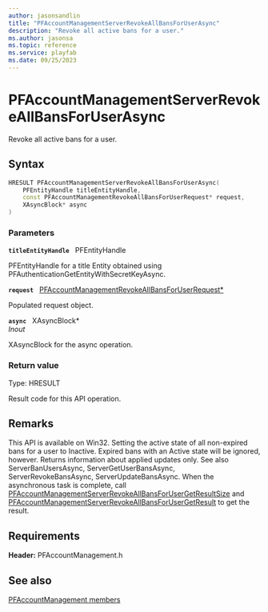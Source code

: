 ```yaml
---
author: jasonsandlin
title: "PFAccountManagementServerRevokeAllBansForUserAsync"
description: "Revoke all active bans for a user."
ms.author: jasonsa
ms.topic: reference
ms.service: playfab
ms.date: 09/25/2023
---
```


# PFAccountManagementServerRevokeAllBansForUserAsync  

Revoke all active bans for a user.  

## Syntax  
  
```cpp
HRESULT PFAccountManagementServerRevokeAllBansForUserAsync(  
    PFEntityHandle titleEntityHandle,  
    const PFAccountManagementRevokeAllBansForUserRequest* request,  
    XAsyncBlock* async  
)  
```  
  
### Parameters  
  
**`titleEntityHandle`** &nbsp; PFEntityHandle  
  
PFEntityHandle for a title Entity obtained using PFAuthenticationGetEntityWithSecretKeyAsync.  
  
**`request`** &nbsp; [PFAccountManagementRevokeAllBansForUserRequest*](../../pfaccountmanagementtypes/structs/pfaccountmanagementrevokeallbansforuserrequest.md)  
  
Populated request object.  
  
**`async`** &nbsp; XAsyncBlock*  
*_Inout_*  
  
XAsyncBlock for the async operation.  
  
  
### Return value
Type: HRESULT
  
Result code for this API operation.
  
## Remarks  
  
This API is available on Win32. Setting the active state of all non-expired bans for a user to Inactive. Expired bans with an Active state will be ignored, however. Returns information about applied updates only. See also ServerBanUsersAsync, ServerGetUserBansAsync, ServerRevokeBansAsync, ServerUpdateBansAsync. When the asynchronous task is complete, call [PFAccountManagementServerRevokeAllBansForUserGetResultSize](pfaccountmanagementserverrevokeallbansforusergetresultsize.md) and [PFAccountManagementServerRevokeAllBansForUserGetResult](pfaccountmanagementserverrevokeallbansforusergetresult.md) to get the result.
  
## Requirements  
  
**Header:** PFAccountManagement.h
  
## See also  
[PFAccountManagement members](../pfaccountmanagement_members.md)  

  
  
